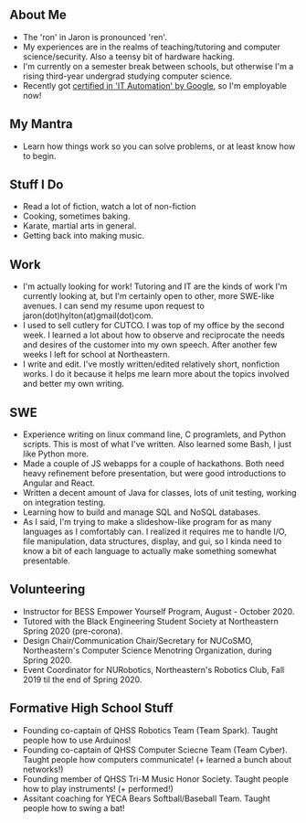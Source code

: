 ## About Me
- The 'ron' in Jaron is pronounced 'ren'.
- My experiences are in the realms of teaching/tutoring and computer science/security. Also a teensy bit of hardware hacking. 
- I'm currently on a semester break between schools, but otherwise I'm a rising third-year undergrad studying computer science.
- Recently got [certified in 'IT Automation' by Google](https://coursera.org/share/81eacf9aefc5d0b845c812ea09dbf7e3), so I'm employable now!

## My Mantra
- Learn how things work so you can solve problems, or at least know how to begin. 

## Stuff I Do
- Read a lot of fiction, watch a lot of non-fiction
- Cooking, sometimes baking.
- Karate, martial arts in general.
- Getting back into making music.

## Work
- I'm actually looking for work! Tutoring and IT are the kinds of work I'm currently looking at, but I'm certainly open to other, more SWE-like avenues. I can send my resume upon request to jaron(dot)hylton(at)gmail(dot)com. 
- I used to sell cutlery for CUTCO. I was top of my office by the second week. I learned a lot about how to observe and reciprocate the needs and desires of the customer into my own speech. After another few weeks I left for school at Northeastern.
- I write and edit. I've mostly written/edited relatively short, nonfiction works. I do it because it helps me learn more about the topics involved and better my own writing.

## SWE
- Experience writing on linux command line, C programlets, and Python scripts. This is most of what I've written. Also learned some Bash, I just like Python more.
- Made a couple of JS webapps for a couple of hackathons. Both need heavy refinement before presentation, but were good introductions to Angular and React.
- Written a decent amount of Java for classes, lots of unit testing, working on integration testing.
- Learning how to build and manage SQL and NoSQL databases.
- As I said, I'm trying to make a slideshow-like program for as many languages as I comfortably can. I realized it requires me to handle I/O, file manipulation, data structures, display, and gui, so I kinda need to know a bit of each language to actually make something somewhat presentable.

## Volunteering
- Instructor for BESS Empower Yourself Program, August - October 2020.
- Tutored with the Black Engineering Student Society at Northeastern Spring 2020 (pre-corona). 
- Design Chair/Communication Chair/Secretary for NUCoSMO, Northeastern's Computer Science Menotring Organization, during Spring 2020.
- Event Coordinator for NURobotics, Northeastern's Robotics Club, Fall 2019 til the end of Spring 2020.

## Formative High School Stuff
- Founding co-captain of QHSS Robotics Team (Team Spark). Taught people how to use Arduinos!
- Founding co-captain of QHSS Computer Sciecne Team (Team Cyber). Taught people how computers communicate! (+ learned a bunch about networks!)
- Founding member of QHSS Tri-M Music Honor Society. Taught people how to play instruments! (+ performed!)
- Assitant coaching for YECA Bears Softball/Baseball Team. Taught people how to swing a bat!
<!---[Link](url) and ![Image](src)--->
